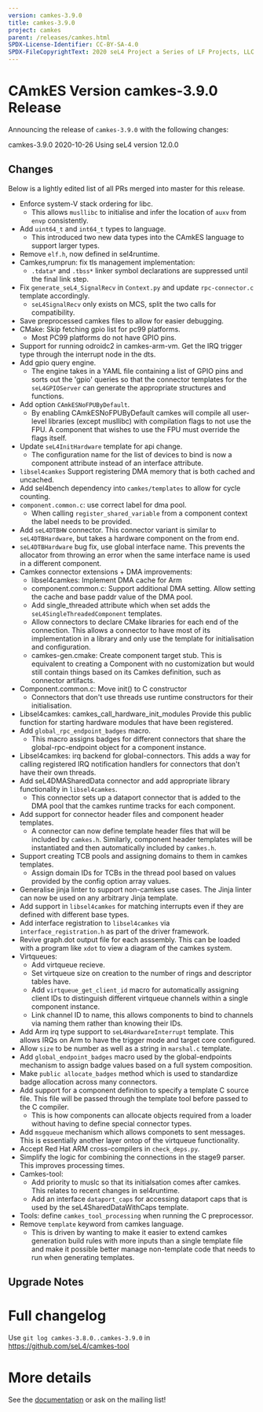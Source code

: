 ```yaml
---
version: camkes-3.9.0
title: camkes-3.9.0
project: camkes
parent: /releases/camkes.html
SPDX-License-Identifier: CC-BY-SA-4.0
SPDX-FileCopyrightText: 2020 seL4 Project a Series of LF Projects, LLC.
---
```

# CAmkES Version camkes-3.9.0 Release

Announcing the release of `camkes-3.9.0` with the following changes:

camkes-3.9.0 2020-10-26
Using seL4 version 12.0.0

## Changes

Below is a lightly edited list of all PRs merged into master for this release.

* Enforce system-V stack ordering for libc.
    - This allows `musllibc` to initialise and infer the location of `auxv` from `envp` consistently.
* Add `uint64_t` and `int64_t` types to language.
    - This introduced two new data types into the CAmkES language to support larger types.
* Remove `elf.h`, now defined in sel4runtime.
* Camkes,rumprun: fix tls management implementation:
    - `.tdata*` and `.tbss*` linker symbol declarations are suppressed until the final link step.
* Fix `generate_seL4_SignalRecv` in `Context.py` and update `rpc-connector.c` template accordingly.
    - `seL4SignalRecv` only exists on MCS, split the two calls for compatibility.
* Save preprocessed camkes files to allow for easier debugging.
* CMake: Skip fetching gpio list for pc99 platforms.
    - Most PC99 platforms do not have GPIO pins.
* Support for running odroidc2 in camkes-arm-vm. Get the IRQ trigger type through the interrupt node in the dts.
* Add gpio query engine.
    - The engine takes in a YAML file containing a list of GPIO pins and sorts out the 'gpio' queries so that the connector templates for the `seL4GPIOServer` can generate the appropriate structures and functions.
* Add option `CAmkESNoFPUByDefault`.
    - By enabling CAmkESNoFPUByDefault camkes will compile all user-level libraries (except musllibc) with compilation flags to not use the FPU. A component that wishes to use the FPU must override the flags itself.
* Update `seL4InitHardware` template for api change.
    - The configuration name for the list of devices to bind is now a component attribute instead of an interface attribute.
* `libsel4camkes` Support registering DMA memory that is both cached and uncached.
* Add sel4bench dependency into `camkes/templates` to allow for cycle counting.
* `component.common.c`: use correct label for dma pool.
    - When calling `register_shared_variable` from a component context the label needs to be provided.
* Add `seL4DTBHW` connector. This connector variant is similar to `seL4DTBHardware`, but takes a hardware component on the from end.
* `seL4DTBHardware` bug fix, use global interface name. This prevents the allocator from throwing an error when the same interface name is used in a different component.
* Camkes connector extensions + DMA improvements:
    - libsel4camkes: Implement DMA cache for Arm
    - component.common.c: Support additional DMA setting. Allow setting the cache and base paddr value of the DMA pool.
    - Add single_threaded attribute which when set adds the `seL4SingleThreadedComponent` templates.
    - Allow connectors to declare CMake libraries for each end of the connection. This allows a connector to have most of its implementation in a library and only use the template for initialisation and configuration.
    - camkes-gen.cmake: Create component target stub. This is equivalent to creating a Component with no customization but would still contain things based on its Camkes definition, such as connector artifacts.
* Component.common.c: Move init() to C constructor
    - Connectors that don't use threads use runtime constructors for their initialisation.
* Libsel4camkes: camkes_call_hardware_init_modules
Provide this public function for starting hardware modules that have been registered.
* Add `global_rpc_endpoint_badges` macro.
    - This macro assigns badges for different connectors that share the global-rpc-endpoint object for a component instance.
* Libsel4camkes: irq backend for global-connectors. This adds a way for calling registered IRQ notification handlers for connectors that don't have their own threads.
* Add seL4DMASharedData connector and add appropriate library functionality in `libsel4camkes`.
    - This connector sets up a dataport connector that is added to the DMA pool that the camkes runtime tracks for each component.
* Add support for connector header files and component header templates.
    - A connector can now define template header files that will be included by `camkes.h`. Similarly, component header templates will be instantiated and then automatically included by `camkes.h`.
* Support creating TCB pools and assigning domains to them in camkes templates.
    - Assign domain IDs for TCBs in the thread pool based on values provided by the config option array values.
* Generalise jinja linter to support non-camkes use cases. The Jinja linter can now be used on any arbitrary Jinja template.
* Add support in `libsel4camkes` for matching interrupts even if they are defined
with different base types.
* Add interface registration to `libsel4camkes` via `interface_registration.h` as part of the driver framework.
* Revive graph.dot output file for each asssembly. This can be loaded with a
program like `xdot` to view a diagram of the camkes system.
* Virtqueues:
    - Add virtqueue recieve.
    - Set virtqueue size on creation to the number of rings and descriptor tables have.
    - Add `virtqueue_get_client_id` macro for automatically assigning client IDs to distinguish different virtqueue channels within a single component instance.
    - Link channel ID to name, this allows components to bind to channels via naming them rather than knowing their IDs.
* Add Arm irq type support to `seL4HardwareInterrupt` template. This allows IRQs on Arm to have the trigger mode and target core configured.
* Allow `size` to be number as well as a string in `marshal.c` template.
* Add `global_endpoint_badges` macro used by the global-endpoints mechanism to assign badge
values based on a full system composition.
* Make `public allocate_badges` method which is used to standardize badge allocation across many connectors.
* Add support for a component definition to specify a template C source file. This file will be passed through the template tool before passed to the C compiler.
    - This is how components can allocate objects required from a loader without having to define special connector types.
* Add `msgqueue` mechanism which allows componets to sent messages. This is essentially another layer ontop of the virtqueue functionality.
* Accept Red Hat ARM cross-compilers in `check_deps.py`.
* Simplify the logic for combining the connections in the stage9 parser. This improves processing times.
* Camkes-tool:
    - Add priority to muslc so that its initialsation comes after camkes. This relates to recent changes in sel4runtime.
    - Add an interface `dataport_caps` for accessing dataport caps that is used by the seL4SharedDataWithCaps template.
* Tools: define `camkes_tool_processing` when running the C preprocessor.
* Remove `template` keyword from camkes language.
    - This is driven by wanting to make it easier to extend camkes generation build rules with more inputs than a single template file and make it possible better manage non-template code that needs to run when generating templates.

## Upgrade Notes


# Full changelog
 Use `git log camkes-3.8.0..camkes-3.9.0` in
<https://github.com/seL4/camkes-tool>

# More details
 See the
[documentation](https://github.com/seL4/camkes-tool/blob/camkes-3.9.0/docs/index.md)
or ask on the mailing list!
